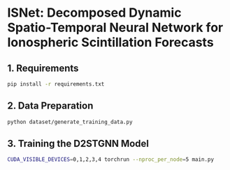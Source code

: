 # ISNet: Decomposed Dynamic Spatio-Temporal Neural Network for Ionospheric Scintillation Forecasts


## 1. Requirements

```bash
pip install -r requirements.txt
```

## 2. Data Preparation

```bash
python dataset/generate_training_data.py
```

## 3. Training the D2STGNN Model

```bash
CUDA_VISIBLE_DEVICES=0,1,2,3,4 torchrun --nproc_per_node=5 main.py
```
